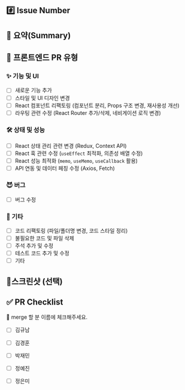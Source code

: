 ## #️⃣ Issue Number

<!--- ex) #이슈번호, #이슈번호 -->

## 📝 요약(Summary)

<!--- 변경 사항 및 관련 이슈에 대해 간단하게 작성해주세요. 어떻게보다 무엇을 왜 수정했는지 설명해주세요. -->

## 🎨 프론트엔드 PR 유형
### ✨ 기능 및 UI  
- [ ] 새로운 기능 추가  
- [ ] 스타일 및 UI 디자인 변경  
- [ ] React 컴포넌트 리팩토링 (컴포넌트 분리, Props 구조 변경, 재사용성 개선)
- [ ] 라우팅 관련 수정 (React Router 추가/삭제, 네비게이션 로직 변경)

### 🛠️ 상태 및 성능    
- [ ] React 상태 관리 관련 변경 (Redux, Context API)  
- [ ] React 훅 관련 수정 (`useEffect` 최적화, 의존성 배열 수정)  
- [ ] React 성능 최적화 (`memo`, `useMemo`, `useCallback` 활용)
- [ ] API 연동 및 데이터 페칭 수정 (Axios, Fetch)

### 😈 버그  
- [ ] 버그 수정

### 🎸 기타  
- [ ] 코드 리팩토링 (파일/폴더명 변경, 코드 스타일 정리)
- [ ] 불필요한 코드 및 파일 삭제
- [ ] 주석 추가 및 수정  
- [ ] 테스트 코드 추가 및 수정
- [ ] 기타

## 📸스크린샷 (선택)

<!-- 스크린샷 -->

## ✅ PR Checklist
📢 merge 할 분 이름에 체크해주세요.
- [ ] 김규남
- [ ] 김경훈
- [ ] 박재민
- [ ] 정예진
- [ ] 정은미

